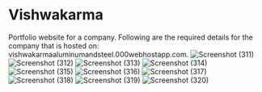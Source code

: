 # Vishwakarma
Portfolio website for a company.
Following are the required details for the company that is hosted on: vishwakarmaaluminumandsteel.000webhostapp.com.
![Screenshot (311)](https://user-images.githubusercontent.com/83389467/186233669-1f5a693d-bf96-4647-92f8-d179ce077451.png)
![Screenshot (312)](https://user-images.githubusercontent.com/83389467/186233678-de530134-ff70-40c0-9f50-68d955ba559f.png)
![Screenshot (313)](https://user-images.githubusercontent.com/83389467/186233685-db708e20-83d2-4c73-a8ca-188454b19889.png)
![Screenshot (314)](https://user-images.githubusercontent.com/83389467/186233696-3092423f-646c-4e57-9461-655c3af1455a.png)
![Screenshot (315)](https://user-images.githubusercontent.com/83389467/186233703-f02fb33d-d6e9-4bbe-ae0b-e50534216b9d.png)
![Screenshot (316)](https://user-images.githubusercontent.com/83389467/186234194-e2820f37-a0b7-4cfc-af2b-1cd62a8bb638.png)
![Screenshot (317)](https://user-images.githubusercontent.com/83389467/186233721-adbc4fc1-a536-4b3f-b3c6-557dfb2c3251.png)
![Screenshot (318)](https://user-images.githubusercontent.com/83389467/186233732-95183cca-5599-4bb7-8235-c93a9f50fc35.png)
![Screenshot (319)](https://user-images.githubusercontent.com/83389467/186233742-19feb7ca-40d9-4f62-9c28-45468258105a.png)
![Screenshot (320)](https://user-images.githubusercontent.com/83389467/186233750-a869b508-0dc6-4510-81b9-7e672d223f0d.png)
